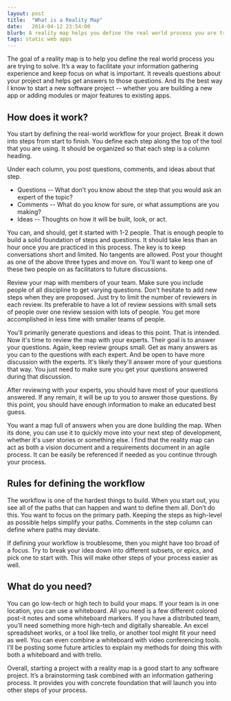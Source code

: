 ```yaml
---
layout: post
title:  "What is a Reality Map"
date:   2014-04-12 23:54:00
blurb: A reality map helps you define the real world process you are trying to solve. It's my favorite way to start a new software project.
tags: static web apps
---
```


The goal of a reality map is to help you define the real world process you are trying to solve. It’s a way to facilitate your information gathering experience and keep focus on what is important. It reveals questions about your project and helps get answers to those questions. And its the best way I know to start a new software project -- whether you are building a new app or adding modules or major features to existing apps.

## How does it work?

You start by defining the real-world workflow for your project. Break it down into steps from start to finish. You define each step along the top of the tool that you are using. It should be organized so that each step is a column heading.

Under each column, you post questions, comments, and ideas about that step.

* Questions -- What don’t you know about the step that you would ask an expert of the topic?
* Comments -- What do you know for sure, or what assumptions are you making?
* Ideas -- Thoughts on how it will be built, look, or act.

You can, and should, get it started with 1-2 people. That is enough people to build a solid foundation of steps and questions. It should take less than an hour once you are practiced in this process. The key is to keep conversations short and limited. No tangents are allowed. Post your thought as one of the above three types and move on. You'll want to keep one of these two people on as facilitators to future discussions.

Review your map with members of your team. Make sure you include people of all discipline to get varying questions. Don't hesitate to add new steps when they are proposed. Just try to limit the number of reviewers in each review. Its preferable to have a lot of review sessions with small sets of people over one review session with lots of people. You get more accomplished in less time with smaller teams of people.

You’ll primarily generate questions and ideas to this point. That is intended. Now it's time to review the map with your experts. Their goal is to answer your questions. Again, keep review groups small. Get as many answers as you can to the questions with each expert. And be open to have more discussion with the experts. It's likely they'll answer more of your questions that way. You just need to make sure you get your questions answered during that discussion.

After reviewing with your experts, you should have most of your questions answered. If any remain, it will be up to you to answer those questions. By this point, you should have enough information to make an educated best guess.

You want a map full of answers when you are done building the map. When its done, you can use it to quickly move into your next step of development, whether it's user stories or something else. I find that the reality map can act as both a vision document and a requirements document in an agile process. It can be easily be referenced if needed as you continue through your process.

## Rules for defining the workflow

The workflow is one of the hardest things to build. When you start out, you see all of the paths that can happen and want to define them all. Don’t do this. You want to focus on the primary path. Keeping the steps as high-level as possible helps simplify your paths. Comments in the step column can define where paths may deviate.

If defining your workflow is troublesome, then you might have too broad of a focus. Try to break your idea down into different subsets, or epics, and pick one to start with. This will make other steps of your process easier as well.

## What do you need?

You can go low-tech or high tech to build your maps. If your team is in one location, you can use a whiteboard. All you need is a few different colored post-it notes and some whiteboard markers. If you have a distributed team, you’ll need something more high-tech and digitally shareable. An excel spreadsheet works, or a tool like trello, or another tool might fit your need as well. You can even combine a whiteboard with video conferencing tools. I’ll be posting some future articles to explain my methods for doing this with both a whiteboard and with trello.

Overall, starting a project with a reality map is a good start to any software project. It’s a brainstorming task combined with an information gathering process. It provides you with concrete foundation that will launch you into other steps of your process.
